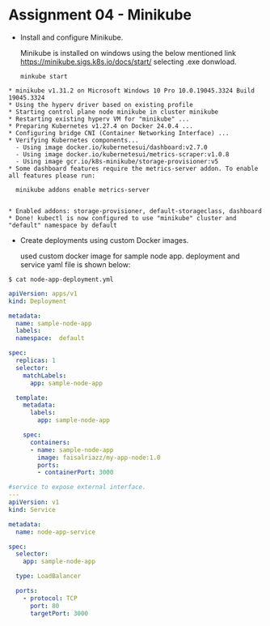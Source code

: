 # Assignment 04 - Minikube
* Install and configure Minikube.
  
  Minikube is installed on windows using the below mentioned link
  <https://minikube.sigs.k8s.io/docs/start/> selecting .exe donwload. 

  ```minkube start```
  
``` $ minikube start
* minikube v1.31.2 on Microsoft Windows 10 Pro 10.0.19045.3324 Build 19045.3324
* Using the hyperv driver based on existing profile
* Starting control plane node minikube in cluster minikube
* Restarting existing hyperv VM for "minikube" ...
* Preparing Kubernetes v1.27.4 on Docker 24.0.4 ...
* Configuring bridge CNI (Container Networking Interface) ...
* Verifying Kubernetes components...
  - Using image docker.io/kubernetesui/dashboard:v2.7.0
  - Using image docker.io/kubernetesui/metrics-scraper:v1.0.8
  - Using image gcr.io/k8s-minikube/storage-provisioner:v5
* Some dashboard features require the metrics-server addon. To enable all features please run:

  minikube addons enable metrics-server


* Enabled addons: storage-provisioner, default-storageclass, dashboard
* Done! kubectl is now configured to use "minikube" cluster and "default" namespace by default
```

* Create deployments using custom Docker images.

  used custom docker image for sample node app. deployment and service yaml file is shown below:


```$ cat node-app-deployment.yml```
```yaml
apiVersion: apps/v1
kind: Deployment

metadata:
  name: sample-node-app
  labels:
  namespace:  default

spec:
  replicas: 1
  selector:
    matchLabels:
      app: sample-node-app

  template:
    metadata:
      labels:
        app: sample-node-app

    spec:
      containers:
      - name: sample-node-app
        image: faisalriazz/my-app-node:1.0
        ports:
        - containerPort: 3000

#service to expose external interface.
---
apiVersion: v1
kind: Service

metadata:
  name: node-app-service

spec:
  selector:
    app: sample-node-app

  type: LoadBalancer

  ports:
    - protocol: TCP
      port: 80
      targetPort: 3000
```

   

  